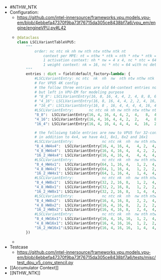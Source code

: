 - #NTHW_NTK
- Configuration:
	- https://github.com/intel-innersource/frameworks.vpu.models.vpu-em/blob/4ebbefa47370f9ba73f76715da305ce8438bf7a6/vpu_em/engine/engineVPU.py#L42
	- ```python
	  @dataclass
	  class LSCLVariantTableVPU5:
	      """
	          order: nc ntc nk nh nw nth ntw nthw ntk nt
	              context per MPE: nt = nthw * ntk = nth * ntw * ntk = 32
	              1 activation context: nh * nw = 4 x 4, nc * ntc = 64, with nc determined by stencil
	              1 weight context: nk = 16, nc * ntc = 64 with nc determined by stencil
	      """
	      entries : dict = field(default_factory=lambda: {
	          #LSCLVariantEntry: nc ntc  nk  nh  nw  nth ntw nthw ntk nt
	          # For VPU5 4K config
	          # the follow three entries are old 64-context entries no longer supported by VPU5
	          # but left in VPU-EM for modeling purpose
	          # "8_8": LSCLVariantEntry(16, 8, 16, 4, 4, 2, 4, 8, 8, 64),
	          # "4_16": LSCLVariantEntry(16, 8, 16, 4, 4, 2, 2, 4, 16, 64),
	          # "16_4": LSCLVariantEntry(16, 8 , 16, 4, 4, 4, 4, 16, 4, 64),
	          #LSCLVariantEntry:       nc ntc nk nh nw nth ntw nthw ntk nt
	          "8_8":  LSCLVariantEntry(16, 4, 16, 4, 4, 2,  4,   8,  4, 32),
	          "4_16": LSCLVariantEntry(16, 4, 16, 4, 4, 2,  2,   4,  8, 32),
	          "16_4": LSCLVariantEntry(16, 4, 16, 4, 4, 4,  4,  16,  2, 32),
	  
	          # the folloiwng table entries are new to VPU5 for 32-context and more stencil configs
	          # in addition to 4x4, we have 4x1, 8x1, 8x2 and 16x1
	          #LSCLVariantEntry:             nc ntc nk  nh  nw nth ntw nthw ntk nt
	          "8_4_HW4x4":  LSCLVariantEntry(16, 4, 16, 4,   4, 2,  4,  8,   4, 32),
	          "4_8_HW4x4":  LSCLVariantEntry(16, 4, 16, 4,   4, 2,  2,  4,   8, 32),
	          "16_2_HW4x4": LSCLVariantEntry(16, 4, 16, 4,   4, 4,  4, 16,   2, 32),
	          #LSCLVariantEntry:             nc ntc nk  nh  nw nth ntw nthw ntk nt
	          "8_4_HW4x1":  LSCLVariantEntry(64, 1, 16, 4,   1, 2,  4,  8,   4, 32),
	          "4_8_HW4x1":  LSCLVariantEntry(64, 1, 16, 4,   1, 2,  2,  4,   8, 32),
	          "16_2_HW4x1": LSCLVariantEntry(64, 1, 16, 4,   1, 4,  4, 16,   2, 32),
	          #LSCLVariantEntry:             nc ntc nk  nh  nw nth ntw nthw ntk nt
	          "8_4_HW8x1":  LSCLVariantEntry(32, 2, 16, 8,   1, 2,  4,  8,   4, 32),
	          "4_8_HW8x1":  LSCLVariantEntry(32, 2, 16, 8,   1, 2,  2,  4,   8, 32),
	          "16_2_HW8x1": LSCLVariantEntry(32, 2, 16, 8,   1, 4,  4, 16,   2, 32),
	          #LSCLVariantEntry:             nc ntc nk  nh  nw nth ntw nthw ntk nt
	          "8_4_HW8x2":  LSCLVariantEntry(16, 4, 16, 8,   2, 2,  4,  8,   4, 32),
	          "4_8_HW8x2":  LSCLVariantEntry(16, 4, 16, 8,   2, 2,  2,  4,   8, 32),
	          "16_2_HW8x2": LSCLVariantEntry(16, 4, 16, 8,   2, 4,  4, 16,   2, 32),
	          #LSCLVariantEntry:             nc ntc nk  nh  nw nth ntw nthw ntk nt
	          "8_4_HW16x1": LSCLVariantEntry(16, 4, 16, 16,  1, 2,  4,   8,  4, 32),
	          "4_8_HW16x1": LSCLVariantEntry(16, 4, 16, 16,  1, 2,  2,   4,  8, 32),
	          "16_2_HW16x1":LSCLVariantEntry(16, 4, 16, 16,  1, 4,  4,  16,  2, 32)
	      })
	  ```
	-
- Testcase
	- https://github.com/intel-innersource/frameworks.vpu.models.vpu-em/blob/4ebbefa47370f9ba73f76715da305ce8438bf7a6/tests/misc/test_dpu_v5_conv_stencil.py
- [[Accumulator Context]]
- [[NTHW_NTK]]
